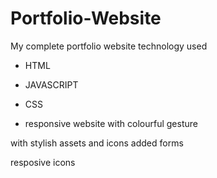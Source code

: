 # Portfolio-Website
My complete portfolio website
technology used
- HTML
- JAVASCRIPT
- CSS

- responsive website with colourful gesture 

with stylish assets and icons
added forms 


resposive icons
